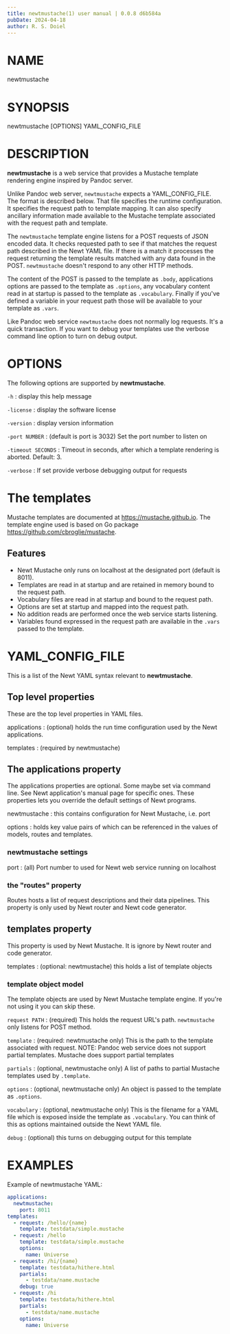 ```yaml
---
title: newtmustache(1) user manual | 0.0.8 d6b584a
pubDate: 2024-04-18
author: R. S. Doiel
---
```


# NAME

newtmustache

# SYNOPSIS

newtmustache [OPTIONS] YAML_CONFIG_FILE

# DESCRIPTION

**newtmustache** is a web service that provides a Mustache template rendering engine inspired
by Pandoc server.

Unlike Pandoc web server, `newtmustache` expects a YAML_CONFIG_FILE. The format is
described below. That file specifies the runtime configuration. It specifies the request path
to template mapping. It can also specify ancillary information made available to the Mustache
template associated with the request path and template.

The `newtmustache` template engine listens for a POST requests of JSON encoded data.
It  checks requested path to see if that matches the request path described in the Newt YAML
file. If there is a match it processes the request returning the template results matched with
 any data found in the POST. `newtmustache` doesn't respond to any other HTTP methods.

The content of the POST is passed to the template as `.body`, applications options
are passed to the template as `.options`, any vocabulary content read in at startup
is passed to the template as `.vocabulary`. Finally if you've defined a variable
in your request path those will be available to your template as `.vars`.

Like Pandoc web service `newtmustache` does not normally log requests. It's a quick
transaction. If you want to debug your templates use the verbose command line option to turn on
debug output.

# OPTIONS

The following options are supported by **newtmustache**.

`-h`
: display this help message

`-license`
: display the software license

`-version`
: display version information

`-port NUMBER`
: (default is port is 3032) Set the port number to listen on

`-timeout SECONDS`
: Timeout in seconds, after which a template rendering is aborted.  Default: 3.

`-verbose`
: If set provide verbose debugging output for requests

# The templates

Mustache templates are documented at <https://mustache.github.io>. The template engine
used is based on Go package <https://github.com/cbroglie/mustache>.

## Features

- Newt Mustache only runs on localhost at the designated port (default is 8011).
- Templates are read in at startup and are retained in memory bound to the request path.
- Vocabulary files are read in at startup and bound to the request path.
- Options are set at startup and mapped into the request path.
- No addition reads are performed once the web service starts listening.
- Variables found expressed in the request path are available in the `.vars`
passed to the template.

# YAML_CONFIG_FILE

This is a list of the Newt YAML syntax relevant to **newtmustache**.

## Top level properties

These are the top level properties in YAML files.

applications
: (optional) holds the run time configuration used by the Newt applications.

templates
: (required by newtmustache)

## The applications property

The applications properties are optional. Some maybe set via command line. See Newt application's manual page for specific ones. These properties lets you override the default settings of Newt programs.

newtmustache
: this contains configuration for Newt Mustache, i.e. port

options
: holds key value pairs of which can be referenced in the values of models, routes and templates.

### newtmustache settings

port
: (all) Port number to used for Newt web service running on localhost

### the "routes" property

Routes hosts a list of request descriptions and their data pipelines. This property is only used by Newt router and Newt code generator.

## templates property

This property is used by Newt Mustache. It is ignore by Newt router and code generator.

templates
: (optional: newtmustache) this holds a list of template objects

### template object model

The template objects are used by Newt Mustache template engine. If you're not using it you can skip these.

`request PATH`
: (required) This holds the request URL's path. `newtmustache` only listens for POST method.

`template`
: (required: newtmustache only) This is the path to the template associated with request. NOTE: Pandoc web service does not support partial templates. Mustache does support partial templates

`partials`
: (optional, newtmustache only) A list of paths to partial Mustache templates used by `.template`.

`options`
: (optional, newtmustache only) An object is passed to the template as `.options`.

`vocabulary`
: (optional, newtmustache only) This is the filename for a YAML file which is exposed inside the template as `.vocabulary`. You can think of this as options maintained outside the Newt YAML file.

`debug`
: (optional) this turns on debugging output for this template

# EXAMPLES

Example of newtmustache YAML:

~~~yaml
applications:
  newtmustache:
    port: 8011
templates:
  - request: /hello/{name}
    template: testdata/simple.mustache
  - request: /hello
    template: testdata/simple.mustache
    options:
      name: Universe
  - request: /hi/{name}
    template: testdata/hithere.html
    partials:
      - testdata/name.mustache
    debug: true
  - request: /hi
    template: testdata/hithere.html
    partials:
      - testdata/name.mustache
    options:
      name: Universe
~~~


